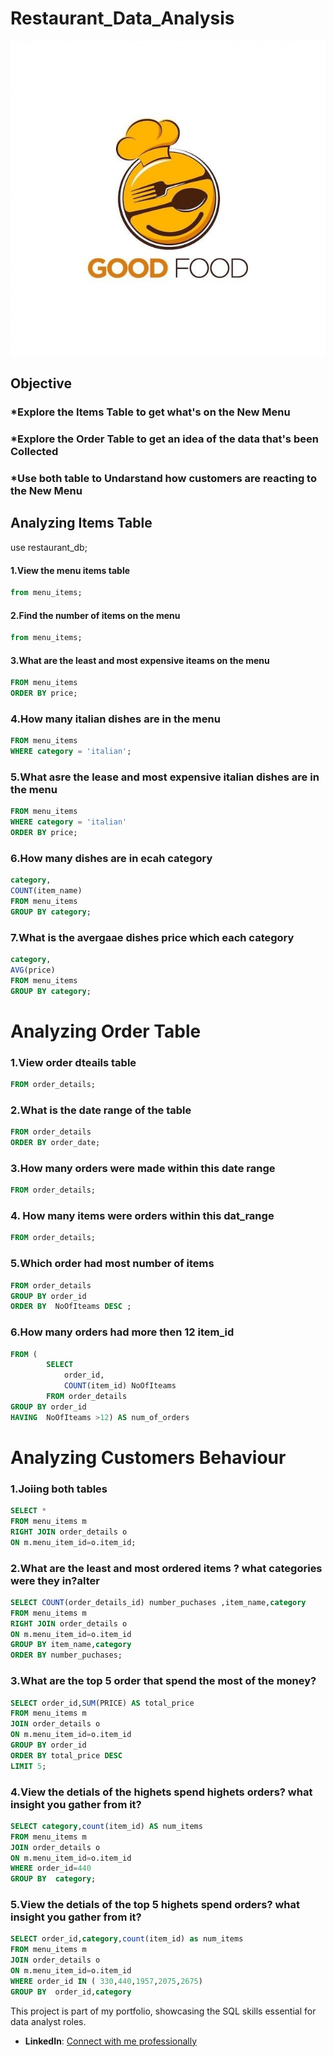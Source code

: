 # Restaurant_Data_Analysis

![Logo](restaurant_icon.jpg)
## Objective

### *Explore the Items Table to get what's on the New Menu
### *Explore the Order Table to get an idea of the data that's been Collected
### *Use both table to Undarstand how customers are reacting to the New Menu

## Analyzing Items Table

use restaurant_db;
#### 1.View the menu items table

```sql SELECT *
from menu_items;
```
#### 2.Find the number of items on the menu

```sql SELECT count(*)
from menu_items;
```
#### 3.What are the least and most expensive iteams on the menu

```sql SELECT  *
FROM menu_items
ORDER BY price;
```

### 4.How many italian dishes are in the menu

```sql SELECT  COUNT(*)
FROM menu_items
WHERE category = 'italian';
```
### 5.What asre the lease and most expensive italian dishes are in the menu

```sql SELECT *
FROM menu_items
WHERE category = 'italian'
ORDER BY price; 
```
### 6.How many dishes are in ecah category

```sql SELECT
category,
COUNT(item_name)
FROM menu_items
GROUP BY category;
```

### 7.What is the avergaae dishes price which each category


```sql SELECT
category,
AVG(price)
FROM menu_items
GROUP BY category;
```

# Analyzing Order Table

### 1.View order dteails table

```sql SELECT *
FROM order_details;
```

### 2.What is the date range of the table

```sql SELECT *
FROM order_details
ORDER BY order_date;
```

### 3.How many orders were made within this date range

```sql SELECT Count( DISTINCT	order_id) total_orders
FROM order_details;
```

### 4. How many items were orders within this dat_range

```sql SELECT Count(*) total_orders
FROM order_details;
```
### 5.Which order had most number of items

```sql SELECT order_id, count(item_id) AS NoOfIteams 
FROM order_details
GROUP BY order_id
ORDER BY  NoOfIteams DESC ;
```

### 6.How many orders had more then 12 item_id

```sql SELECT COUNT(order_id)
FROM (
        SELECT 
            order_id,
            COUNT(item_id) NoOfIteams
        FROM order_details
GROUP BY order_id
HAVING  NoOfIteams >12) AS num_of_orders
```


# Analyzing Customers Behaviour

### 1.Joiing both tables

```sql
SELECT *
FROM menu_items m
RIGHT JOIN order_details o
ON m.menu_item_id=o.item_id;
```

### 2.What are the least and most ordered items ? what categories were they in?alter

```sql
SELECT COUNT(order_details_id) number_puchases ,item_name,category
FROM menu_items m
RIGHT JOIN order_details o
ON m.menu_item_id=o.item_id
GROUP BY item_name,category
ORDER BY number_puchases;
```

### 3.What are the top 5 order that spend the most of the money?

```sql
SELECT order_id,SUM(PRICE) AS total_price
FROM menu_items m
JOIN order_details o
ON m.menu_item_id=o.item_id
GROUP BY order_id
ORDER BY total_price DESC
LIMIT 5;
```

### 4.View the detials of the highets spend highets orders? what insight you gather from it?

```sql
SELECT category,count(item_id) AS num_items
FROM menu_items m
JOIN order_details o
ON m.menu_item_id=o.item_id
WHERE order_id=440
GROUP BY  category;
```

### 5.View the detials of the top 5 highets spend orders? what insight you gather from it?

```sql
SELECT order_id,category,count(item_id) as num_items
FROM menu_items m
JOIN order_details o
ON m.menu_item_id=o.item_id
WHERE order_id IN ( 330,440,1957,2075,2675)
GROUP BY  order_id,category
```



This project is part of my portfolio, showcasing the SQL skills essential for data analyst roles.

- **LinkedIn**: [Connect with me professionally](https://www.linkedin.com/in/sahana-m-gowda-9b6a19196)

